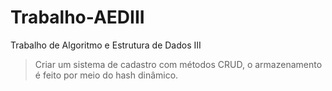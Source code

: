 # Trabalho-AEDIII
Trabalho de Algoritmo e Estrutura de Dados III

> Criar um sistema de cadastro com métodos CRUD, o armazenamento é feito por meio do hash dinâmico.
